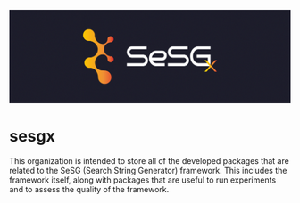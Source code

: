 ![sesgx logo](./../sesgx_header.png)
# sesgx

This organization is intended to store all of the developed packages that are related to the SeSG (Search String Generator) framework. This includes the framework itself, along with packages that are useful to run experiments and to assess the quality of the framework.
